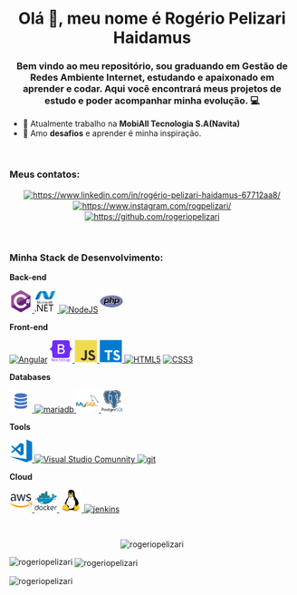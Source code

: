<h1 align="center">Olá 👋, meu nome é Rogério Pelizari Haidamus</h1>
<h3 align="center">Bem vindo ao meu repositório, sou graduando em Gestão de Redes Ambiente Internet, estudando e apaixonado em aprender e codar. Aqui você encontrará meus projetos de estudo e poder acompanhar minha evolução. 💻</h3>

- 🔭 Atualmente trabalho na **MobiAll Tecnologia S.A(Navita)**
- 🎴 Amo <strong>desafios</strong> e aprender é minha inspiração. 

<br>
<h3 align="left">Meus contatos:</h3>
<p align="center">
<a href="https://www.linkedin.com/in/rogério-pelizari-haidamus-67712aa8/" target="blank"><img align="center" src="https://cdn.jsdelivr.net/npm/simple-icons@3.0.1/icons/linkedin.svg" alt="https://www.linkedin.com/in/rogério-pelizari-haidamus-67712aa8/" height="30" width="40" /></a>
<a href="https://www.instagram.com/rogpelizari/" target="blank"><img align="center" src="https://cdn.jsdelivr.net/npm/simple-icons@3.0.1/icons/instagram.svg" alt="https://www.instagram.com/rogpelizari/" height="30" width="40" /></a>
<a href="https://github.com/rogeriopelizari/" target="blank"><img align="center" src="https://cdn.jsdelivr.net/npm/simple-icons@3.0.1/icons/github.svg" alt="https://github.com/rogeriopelizari" height="30" width="40" /></a> </p>
<br>
<h3 align="left">Minha Stack de Desenvolvimento:</h3>
<p>
  <strong>Back-end</strong>
</p>
<a href="https://www.w3schools.com/cs/" target="_blank"> <img src="https://raw.githubusercontent.com/devicons/devicon/master/icons/csharp/csharp-original.svg" alt="csharp" width="40" height="40"/> </a>
<a href="https://dotnet.microsoft.com/" target="_blank"> <img src="https://raw.githubusercontent.com/devicons/devicon/master/icons/dot-net/dot-net-original-wordmark.svg" alt="dotnet" width="40" height="40"/> </a>
<a href="https://nodejs.org/en/" rel="nofollow"><img src="https://camo.githubusercontent.com/5b410e4f3b9dc954afa217a6d442b5ee3478fd65f2fd8e63c1fab684a7aaaff3/68747470733a2f2f69636f6e67722e616d2f64657669636f6e2f6e6f64656a732d6f726967696e616c2e7376673f73697a653d31343826636f6c6f723d63757272656e74436f6c6f72" alt="NodeJS" title="NodeJS" width="40" height="40" data-canonical-src="https://icongr.am/devicon/nodejs-original.svg?size=148&amp;color=currentColor" style="max-width:100%;"></a> 
<a href="https://www.php.net" target="_blank"> <img src="https://raw.githubusercontent.com/devicons/devicon/master/icons/php/php-original.svg" alt="php" width="40" height="40"/> </a>
<p>
  <strong>Front-end</strong>
</p>
<a href="https://angular.io" target="_blank"> <img src="https://icongr.am/devicon/angularjs-original.svg" alt="Angular" width="40" height="40"/></a> 
<a href="https://getbootstrap.com" target="_blank"> <img src="https://raw.githubusercontent.com/devicons/devicon/master/icons/bootstrap/bootstrap-plain-wordmark.svg" alt="bootstrap" width="40" height="40"/> </a> 
<a href="https://developer.mozilla.org/en-US/docs/Web/JavaScript" target="_blank"> <img src="https://raw.githubusercontent.com/devicons/devicon/master/icons/javascript/javascript-original.svg" alt="javascript" width="40" height="40"/> </a>
<a href="https://www.typescriptlang.org/" target="_blank"> <img src="https://raw.githubusercontent.com/devicons/devicon/master/icons/typescript/typescript-original.svg" alt="typescript" width="40" height="40"/> </a>
<a href="https://www.w3schools.com/html/" rel="nofollow"><img src="https://camo.githubusercontent.com/96949d0721d5e168ce464596f43b4b87f120fc5d5e53b9124dbc063a304b81ba/68747470733a2f2f69636f6e67722e616d2f64657669636f6e2f68746d6c352d6f726967696e616c2e7376673f73697a653d31343826636f6c6f723d63757272656e74436f6c6f72" alt="HTML5" title="HTML5" width="40" height="40" data-canonical-src="https://icongr.am/devicon/html5-original.svg?size=148&amp;color=currentColor" style="max-width:100%;"></a>
<a href="https://www.w3schools.com/css/default.asp" rel="nofollow"><img src="https://camo.githubusercontent.com/da2a3a904d3588bae2b186afec77d1459fbd79db48e6b1ed3296d3b3edfd3015/68747470733a2f2f69636f6e67722e616d2f64657669636f6e2f637373332d6f726967696e616c2e7376673f73697a653d31343826636f6c6f723d63757272656e74436f6c6f72" alt="CSS3" title="CSS3" width="40" height="40" data-canonical-src="https://icongr.am/devicon/css3-original.svg?size=148&amp;color=currentColor" style="max-width:100%;">
</a>  
<p>
  <strong>Databases</strong>
</p>
<a href="https://docs.microsoft.com/en-us/sql/sql-server/?view=sql-server-ver15" rel="nofollow"> <img alt="SQL Server" title="SQL Server" width="40" height="40" src="https://raw.githubusercontent.com/github/explore/80688e429a7d4ef2fca1e82350fe8e3517d3494d/topics/sql/sql.png" style="max-width:100%;"> </a>
<a href="https://mariadb.org/" target="_blank"> <img src="https://www.vectorlogo.zone/logos/mariadb/mariadb-icon.svg" alt="mariadb" width="40" height="40"/> </a> 
<a href="https://www.mysql.com/" target="_blank"> <img src="https://raw.githubusercontent.com/devicons/devicon/master/icons/mysql/mysql-original-wordmark.svg" alt="mysql" width="40" height="40"/> </a>
<a href="https://www.postgresql.org" target="_blank"> <img src="https://raw.githubusercontent.com/devicons/devicon/master/icons/postgresql/postgresql-original-wordmark.svg" alt="postgresql" width="40" height="40"/> </a>  
<p>
  <strong>Tools</strong>
</p>
<a href="https://code.visualstudio.com/docs" rel="nofollow">
    <img alt="Visual Studio Code" title="Visual Studio Code" width="40" height="40" src="https://raw.githubusercontent.com/github/explore/80688e429a7d4ef2fca1e82350fe8e3517d3494d/topics/visual-studio-code/visual-studio-code.png" style="max-width:100%;">
</a>
<a href="https://docs.microsoft.com/en-us/dotnet/csharp/" rel="nofollow"> <img alt="Visual Studio Comunnity" title="Visual Studio Community" width="40" height="40" src="https://camo.githubusercontent.com/3d9e9e8ddf137171e681df3e755e7adda3687311ecfbe1a981cf029624119c06/68747470733a2f2f76697375616c73747564696f2e6d6963726f736f66742e636f6d2f77702d636f6e74656e742f75706c6f6164732f323031392f30362f4272616e6456697375616c53747564696f57696e323031392d332e737667" data-canonical-src="https://visualstudio.microsoft.com/wp-content/uploads/2019/06/BrandVisualStudioWin2019-3.svg" style="max-width:100%;">
</a>
<a href="https://git-scm.com/" target="_blank"> <img src="https://www.vectorlogo.zone/logos/git-scm/git-scm-icon.svg" alt="git" width="40" height="40"/> </a> 
<p>
  <strong>Cloud</strong>
</p>
<a href="https://aws.amazon.com" target="_blank"> <img src="https://raw.githubusercontent.com/devicons/devicon/master/icons/amazonwebservices/amazonwebservices-original-wordmark.svg" alt="aws" width="40" height="40"/> </a> 
<a href="https://www.docker.com/" target="_blank"> <img src="https://raw.githubusercontent.com/devicons/devicon/master/icons/docker/docker-original-wordmark.svg" alt="docker" width="40" height="40"/> </a> 
<a href="https://www.linux.org/" target="_blank"> <img src="https://raw.githubusercontent.com/devicons/devicon/master/icons/linux/linux-original.svg" alt="linux" width="40" height="40"/> </a>
<a href="https://www.jenkins.io" target="_blank"> <img src="https://www.vectorlogo.zone/logos/jenkins/jenkins-icon.svg" alt="jenkins" width="40" height="40"/> </a> 
<p></p>
<br>
<p align="center"> <img src="https://komarev.com/ghpvc/?username=rogeriopelizari&label=Profile%20views&color=0e75b6&style=flat" alt="rogeriopelizari" /> </p>

<p><img align="left" src="https://github-readme-stats.vercel.app/api/top-langs?username=rogeriopelizari&show_icons=true&locale=en&layout=compact" alt="rogeriopelizari" /></p>

<p>&nbsp;<img align="center" src="https://github-readme-stats.vercel.app/api?username=rogeriopelizari&show_icons=true&locale=en" alt="rogeriopelizari" /></p>

<p><img align="center" src="https://github-readme-streak-stats.herokuapp.com/?user=rogeriopelizari&" alt="rogeriopelizari" /></p>
